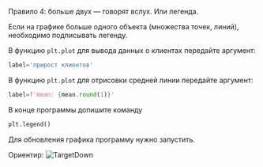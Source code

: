 Правило 4: больше двух — говорят вслух. Или легенда.

Если на графике больше одного объекта (множества точек, линий), необходимо подписывать легенду.

В функцию `plt.plot` для вывода данных о клиентах передайте аргумент:
```python
label='прирост клиентов'
```

В функцию `plt.plot` для отрисовки средней линии передайте аргумент:
```python
label=f'mean: {mean.round(1)}'
```

В конце программы допишите команду
```python
plt.legend()
```

Для обновления графика программу нужно запустить.



Ориентир:
![TargetDown](./picassetss/img_10.jpg)